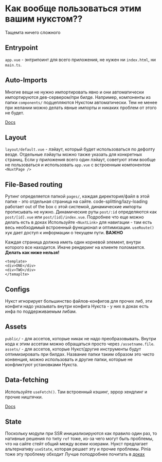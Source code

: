 # Как вообще пользоваться этим вашим нукстом??

Тащемта ничего сложного

## Entrypoint

`app.vue` - энтрипоинт для всего приложения, не нужен ни `index.html`, ни `main.ts`.

## Auto-Imports

Многие вещи не нужно импортировать явно и они автоматически импортируются дев-сервером/при билде.
Например, компоненты из папки `components/` подцепляются Нукстом автоматически.
Тем не менее при желании можно делать явные импорты и никаких проблем от этого не будет.

[Docs](https://nuxt.com/docs/guide/concepts/auto-imports)

## Layout

`layout/default.vue` - лэйаут, который будет использоваться по дефолту везде. Отдельные лэйауты можно также указать для конкретных страниц.
Если у приложения всего один лэйаут, советуют этим вообще не пользоваться и использовать `app.vue` с встроенным компонентом `<NuxtPage />`

## File-Based routing

Рутинг определяется папкой `pages/`, каждая директория/файл в этой папке - это отдельная страница на сайте. code-splitting/lazy-loading работает out of the box с этой системой, динамические импорты прописывать не нужно.
Динамические руты `post/:id` определяются как `post/[id].vue` или `post/[id]/index.vue`. Подробнее что еще можно делать есть в доках
Используйте `<NuxtLink>` для навигации - там есть весь необходимый встроенный функционал и оптимизации.
`useRoute()` хук дает доступ к информации о текущем пути.
**ВАЖНО**

Каждая страница должна иметь один корневой элемент, внутри которого все находится. Иначе рендеринг на клиенте поломается.
**Делать как ниже нельзя!**

```vue
<template>
<div>ONE</div>
<div>TWO</div>
</temaplte>
```

## Configs

Нукст игнорирует большинство файлов-конфигов для прочих либ, эти конфиги надо указывать внутри конфига Нукста - у них в доках есть инфа по поддерживаемым либам.

## Assets

`public/` - для ассетов, которые никак не надо преобразовывать. Внутри кода к этим ассетам можно обращаться просто через `/assetname.file`.
`assets/` - для ассетов, которые Нукст/другие инструменты будут оптимизировать при билдах. Название папки таким образом это чисто конвенция, можно использовать и другие папки, которые не конфликтуют установками Нукста.

## Data-fetching

Используйте `useFetch()`. Там встроенный кэшинг, эррор хендлинг и прочие ништячки.

[Docs](https://nuxt.com/docs/getting-started/data-fetching)

## State

Поскольку модули при SSR инициализируются как правило один раз, то нативные решения по типу `ref` тоже, из-за чего могут быть проблемы, что на сайте стейт общий между всеми юзерами.
Нукст предлагает альтернативу `useState`, которая решает эту и прочие проблемы. Pinia тоже эту проблему обходит
Лучше поподробнее почитать в [доках](https://nuxt.com/docs/getting-started/state-management)
